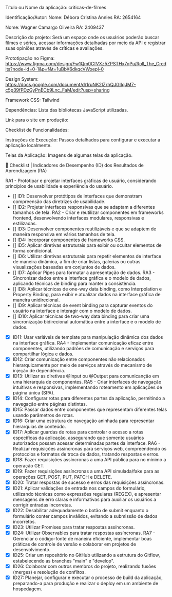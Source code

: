 Título ou Nome da aplicação: criticas-de-filmes

Identificação/Autor: 
Nome: Débora Cristina Annies
RA: 2654164

Nome: Wagner Camargo Oliveira
RA: 2409437

Descrição do projeto: Será um espaço onde os usuários poderão buscar filmes e séries, acessar informações detalhadas por meio da API e registrar suas opiniões através de críticas e avaliações. 

Prototipação no Figma: https://www.figma.com/design/Fw1Qm0CfVXz5ZPSTHx7qPu/Roll_The_Credits?node-id=0-1&p=f&t=1uBbX6dkqcVWxepl-0

Design System: https://docs.google.com/document/d/1ruNK2IZrhQJGIIqJM7-c5p39fPDzGyPnECb9Lnc_FaM/edit?usp=sharing

Framework CSS: Tailwind

Dependências: Lista das bibliotecas JavaScript utilizadas. 

Link para o site em produção: 

Checklist de Funcionalidades:

Instruções de Execução: Passos detalhados para configurar e executar a aplicação localmente.

Telas da Aplicação: Imagens de algumas telas da aplicação. 

📖 Checklist | Indicadores de Desempenho (ID) dos Resultados de Aprendizagem (RA)

RA1 - Prototipar e projetar interfaces gráficas de usuário, considerando princípios de usabilidade e experiência do usuário.
- [] ID1: Desenvolver protótipos de interfaces que demonstram compreensão das diretrizes de usabilidade.
- [] ID2: Projetar interfaces responsivas que se adaptam a diferentes tamanhos de tela.
RA2 - Criar e reutilizar componentes em frameworks frontend, desenvolvendo interfaces modulares, responsivas e estilizadas.
- [] ID3: Desenvolver componentes reutilizáveis e que se adaptem de maneira responsiva em vários tamanhos de tela.
- [] ID4: Incorporar componentes de frameworks CSS.
- [] ID5: Aplicar diretivas estruturais para exibir ou ocultar elementos de forma condicional.
- [] ID6: Utilizar diretivas estruturais para repetir elementos de interface de maneira dinâmica, a fim de criar listas, galerias ou outras visualizações baseadas em conjuntos de dados.
- [] ID7: Aplicar Pipes para formatar a apresentação de dados.
RA3 - Sincronizar dados entre a interface gráfica e o modelo de dados, aplicando técnicas de binding para manter a consistência.
- [] ID8: Aplicar técnicas de one-way data binding, como Interpolation e Property Binding, para exibir e atualizar dados na interface gráfica de maneira unidirecional.
- [] ID9: Aplicar técnicas de event binding para capturar eventos do usuário na interface e interagir com o modelo de dados.
- [] ID10: Aplicar técnicas de two-way data binding para criar uma sincronização bidirecional automática entre a interface e o modelo de dados.
- [x] ID11: Usar variáveis de template para manipulação dinâmica dos dados na interface gráfica.
RA4 - Implementar comunicação eficaz entre componentes, utilizando padrões de comunicação e serviços para compartilhar lógica e dados.
- [x] ID12: Criar comunicação entre componentes não relacionados hierarquicamente por meio de serviços através do mecanismo de injeção de dependência.
- [x] ID13: Utilizar as diretivas @Input ou @Output para comunicanção em uma hierarquia de componentes.
RA5 - Criar interfaces de navegação intuitivas e responsivas, implementando roteamento em aplicações de página única (SPA).
- [x] ID14: Configurar rotas para diferentes partes da aplicação, permitindo a navegação entre páginas distintas.
- [x] ID15: Passar dados entre componentes que representam diferentes telas usando parâmetros de rotas.
- [x] ID16: Criar uma estrutura de navegação aninhada para representar hierarquias de conteúdo.
- [x] ID17: Aplicar guardas de rotas para controlar o acesso a rotas específicas da aplicação, assegurando que somente usuários autorizados possam acessar determinadas partes da interface.
RA6 - Realizar requisições assíncronas para serviços web, compreendendo os protocolos e formatos de troca de dados, tratando respostas e erros.
- [x] ID18: Fazer requisições assíncronas a uma API pública para no mínimo a operação GET.
- [x] ID19: Fazer requisições assíncronas a uma API simulada/fake para as operações GET, POST, PUT, PATCH e DELETE.
- [x] ID20: Tratar respostas de sucesso e erros das requisições assíncronas.
- [x] ID21: Aplicar validações de entrada nos campos do formulário, utilizando técnicas como expressões regulares (REGEX), e apresentar mensagens de erro claras e informativas para auxiliar os usuários a corrigir entradas incorretas.
- [x] ID22: Desabilitar adequadamente o botão de submit enquanto o formulário conter campos inválidos, evitando a submissão de dados incorretos.
- [x] ID23: Utilizar Promises para tratar respostas assíncronas.
- [x] ID24: Utilizar Observables para tratar respostas assíncronas.
RA7 - Gerenciar o código-fonte de maneira eficiente, implementar boas práticas de controle de versão e colaborar em projetos de desenvolvimento.
- [x] ID25: Criar um repositório no GitHub utilizando a estrutura do Gitflow, estabelecendo as branches "main" e "develop".
- [x] ID26: Colaborar com outros membros do projeto, realizando fusões (merges) e resolução de conflitos.
- [x] ID27: Planejar, configurar e executar o processo de build da aplicação, preparando-a para produção e realizar o deploy em um ambiente de hospedagem.
